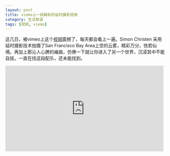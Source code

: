```yaml
---
layout: post	
title: viemo上一段精彩的延时摄影视频
category: 生活絮语	
tags: [视频, viemo]
---
```


这几日，被vimeo上这个[视频](https://vimeo.com/69445362)震撼了，每天都会看上一遍。Simon Christen 采用延时摄影技术拍摄了San Francisco Bay Area上空的云雾，精彩万分，恍若仙境。再加上那沁人心脾的编曲，仿佛一下就让你进入了另一个世界，沉浸其中不能自拔。一直在找这段配乐，还未能找到。

<iframe src="https://player.vimeo.com/video/69445362?title=0&amp;byline=0&amp;portrait=0" width="500" height="270" frameborder="0" webkitallowfullscreen mozallowfullscreen allowfullscreen></iframe> 